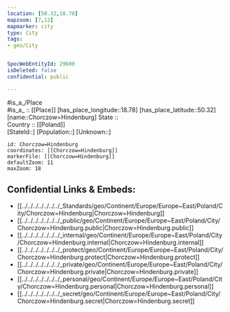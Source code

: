 ```yaml
---
location: [50.32,18.78] 
mapzoom: [7,12] 
mapmarker: city 
type: City
tags:
- geo/City


SpocWebEntityId: 29600
isDeleted: false
confidential: public

---
```

#is_a_/Place  
#is_a_ :: [[Place]] 
[has_place_longitude::18.78] 
[has_place_latitude::50.32] 
[name::Chorczow=Hindenburg] 
State ::  
Country :: [[Poland]]  
[StateId::] 
[Population::] 
[Unknown::] 


```leaflet
id: Chorczow=Hindenburg
coordinates: [[Chorczow=Hindenburg]] 
markerFile: [[Chorczow=Hindenburg]] 
defaultZoom: 11 
maxZoom: 18
```


## Confidential Links & Embeds: 
- [[../../../../../../../_Standards/geo/Continent/Europe/Europe~East/Poland/City/Chorczow=Hindenburg|Chorczow=Hindenburg]] 
- [[../../../../../../../_public/geo/Continent/Europe/Europe~East/Poland/City/Chorczow=Hindenburg.public|Chorczow=Hindenburg.public]] 
- [[../../../../../../../_internal/geo/Continent/Europe/Europe~East/Poland/City/Chorczow=Hindenburg.internal|Chorczow=Hindenburg.internal]] 
- [[../../../../../../../_protect/geo/Continent/Europe/Europe~East/Poland/City/Chorczow=Hindenburg.protect|Chorczow=Hindenburg.protect]] 
- [[../../../../../../../_private/geo/Continent/Europe/Europe~East/Poland/City/Chorczow=Hindenburg.private|Chorczow=Hindenburg.private]] 
- [[../../../../../../../_personal/geo/Continent/Europe/Europe~East/Poland/City/Chorczow=Hindenburg.personal|Chorczow=Hindenburg.personal]] 
- [[../../../../../../../_secret/geo/Continent/Europe/Europe~East/Poland/City/Chorczow=Hindenburg.secret|Chorczow=Hindenburg.secret]] 
